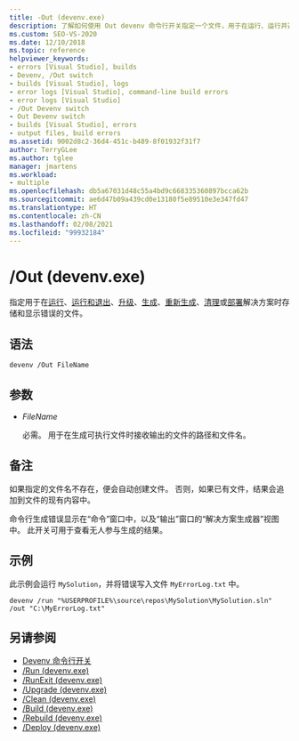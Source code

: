 ```yaml
---
title: -Out (devenv.exe)
description: 了解如何使用 Out devenv 命令行开关指定一个文件，用于在运行、运行并退出、升级、生成、重新生成、清理或部署解决方案时存储和显示错误。
ms.custom: SEO-VS-2020
ms.date: 12/10/2018
ms.topic: reference
helpviewer_keywords:
- errors [Visual Studio], builds
- Devenv, /Out switch
- builds [Visual Studio], logs
- error logs [Visual Studio], command-line build errors
- error logs [Visual Studio]
- /Out Devenv switch
- Out Devenv switch
- builds [Visual Studio], errors
- output files, build errors
ms.assetid: 9002d8c2-36d4-451c-b489-8f01932f31f7
author: TerryGLee
ms.author: tglee
manager: jmartens
ms.workload:
- multiple
ms.openlocfilehash: db5a67031d48c55a4bd9c668335360897bcca62b
ms.sourcegitcommit: ae6d47b09a439cd0e13180f5e89510e3e347fd47
ms.translationtype: HT
ms.contentlocale: zh-CN
ms.lasthandoff: 02/08/2021
ms.locfileid: "99932184"
---
```

# <a name="out-devenvexe"></a>/Out (devenv.exe)

指定用于在[运行](run-devenv-exe.md)、[运行和退出](runexit-devenv-exe.md)、[升级](upgrade-devenv-exe.md)、[生成](build-devenv-exe.md)、[重新生成](rebuild-devenv-exe.md)、[清理](clean-devenv-exe.md)或[部署](deploy-devenv-exe.md)解决方案时存储和显示错误的文件。

## <a name="syntax"></a>语法

```shell
devenv /Out FileName
```

## <a name="arguments"></a>参数

- *FileName*

  必需。 用于在生成可执行文件时接收输出的文件的路径和文件名。

## <a name="remarks"></a>备注

如果指定的文件名不存在，便会自动创建文件。 否则，如果已有文件，结果会追加到文件的现有内容中。

命令行生成错误显示在“命令”窗口中，以及“输出”窗口的“解决方案生成器”视图中。 此开关可用于查看无人参与生成的结果。

## <a name="example"></a>示例

此示例会运行 `MySolution`，并将错误写入文件 `MyErrorLog.txt` 中。

```shell
devenv /run "%USERPROFILE%\source\repos\MySolution\MySolution.sln" /out "C:\MyErrorLog.txt"
```

## <a name="see-also"></a>另请参阅

- [Devenv 命令行开关](../../ide/reference/devenv-command-line-switches.md)
- [/Run (devenv.exe)](../../ide/reference/run-devenv-exe.md)
- [/RunExit (devenv.exe)](runexit-devenv-exe.md)
- [/Upgrade (devenv.exe)](upgrade-devenv-exe.md)
- [/Clean (devenv.exe)](clean-devenv-exe.md)
- [/Build (devenv.exe)](../../ide/reference/build-devenv-exe.md)
- [/Rebuild (devenv.exe)](../../ide/reference/rebuild-devenv-exe.md)
- [/Deploy (devenv.exe)](../../ide/reference/deploy-devenv-exe.md)
